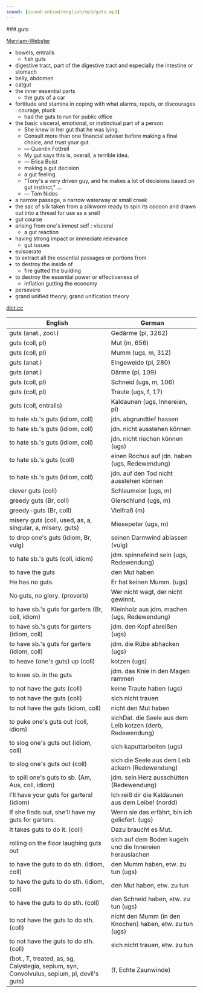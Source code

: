 ```yaml
---
sound: [sound:ankimd/english/mp3/guts.mp3]
---
```


\### guts

[Merriam-Webster](https://www.merriam-webster.com/dictionary/guts)

- bowels, entrails
    - fish guts
- digestive tract, part of the digestive tract and especially the intestine or stomach
- belly, abdomen
- catgut
- the inner essential parts
    - the guts of a car
- fortitude and stamina in coping with what alarms, repels, or discourages : courage, pluck
    - had the guts to run for public office
- the basic visceral, emotional, or instinctual part of a person
    - She knew in her gut that he was lying.
    - Consult more than one financial adviser before making a final choice, and trust your gut.
    - — Quentin Fottrell
    - My gut says this is, overall, a terrible idea.
    - — Erica Buist
    - making a gut decision
    - a gut feeling
    - "Tony's a very driven guy, and he makes a lot of decisions based on gut instinct," …
    - — Tom Nides
- a narrow passage, a narrow waterway or small creek
- the sac of silk taken from a silkworm ready to spin its cocoon and drawn out into a thread for use as a snell
- gut course
- arising from one's inmost self : visceral
    - a gut reaction
- having strong impact or immediate relevance
    - gut issues
- eviscerate
- to extract all the essential passages or portions from
- to destroy the inside of
    - fire gutted the building
- to destroy the essential power or effectiveness of
    - inflation gutting the economy
- persevere
- grand unified theory; grand unification theory

[dict.cc](https://www.dict.cc/guts)

| English        | German       |
| -------------- | ------------ |
| guts (anat., zool.) | Gedärme (pl, 3262) |
| guts (coll, pl) | Mut (m, 656) |
| guts (coll, pl) | Mumm (ugs, m, 312) |
| guts (anat.) | Eingeweide (pl, 280) |
| guts (anat.) | Därme (pl, 109) |
| guts (coll, pl) | Schneid (ugs, m, 106) |
| guts (coll, pl) | Traute (ugs, f, 17) |
| guts (coll, entrails) | Kaldaunen (ugs, Innereien, pl) |
| to hate sb.'s guts (idiom, coll) | jdn. abgrundtief hassen |
| to hate sb.'s guts (idiom, coll) | jdn. nicht ausstehen können |
| to hate sb.'s guts (idiom, coll) | jdn. nicht riechen können (ugs) |
| to hate sb.'s guts (coll) | einen Rochus auf jdn. haben (ugs, Redewendung) |
| to hate sb.'s guts (idiom, coll) | jdn. auf den Tod nicht ausstehen können |
| clever guts (coll) | Schlaumeier (ugs, m) |
| greedy guts (Br, coll) | Gierschlund (ugs, m) |
| greedy-guts (Br, coll) | Vielfraß (m) |
| misery guts (coll, used, as, a, singular, a, misery, guts) | Miesepeter (ugs, m) |
| to drop one's guts (idiom, Br, vulg) | seinen Darmwind ablassen (vulg) |
| to hate sb.'s guts (coll, idiom) | jdm. spinnefeind sein (ugs, Redewendung) |
| to have the guts | den Mut haben |
| He has no guts. | Er hat keinen Mumm. (ugs) |
| No guts, no glory. (proverb) | Wer nicht wagt, der nicht gewinnt. |
| to have sb.'s guts for garters (Br, coll, idiom) | Kleinholz aus jdm. machen (ugs, Redewendung) |
| to have sb.'s guts for garters (idiom, coll) | jdm. den Kopf abreißen (ugs) |
| to have sb.'s guts for garters (idiom, coll) | jdm. die Rübe abhacken (ugs) |
| to heave (one's guts) up (coll) | kotzen (ugs) |
| to knee sb. in the guts | jdm. das Knie in den Magen rammen |
| to not have the guts (coll) | keine Traute haben (ugs) |
| to not have the guts (coll) | sich nicht trauen |
| to not have the guts (idiom, coll) | nicht den Mut haben |
| to puke one's guts out (coll, idiom) | sichDat. die Seele aus dem Leib kotzen (derb, Redewendung) |
| to slog one's guts out (idiom, coll) | sich kaputtarbeiten (ugs) |
| to slog one's guts out (coll) | sich die Seele aus dem Leib ackern (Redewendung) |
| to spill one's guts to sb. (Am, Aus, coll, idiom) | jdm. sein Herz ausschütten (Redewendung) |
| I'll have your guts for garters! (idiom) | Ich reiß dir die Kaldaunen aus dem Leibe! (nordd) |
| If she finds out, she'll have my guts for garters. | Wenn sie das erfährt, bin ich geliefert. (ugs) |
| It takes guts to do it. (coll) | Dazu braucht es Mut. |
| rolling on the floor laughing guts out <ROTFLGO> | sich auf dem Boden kugeln und die Innereien herauslachen |
| to have the guts to do sth. (idiom, coll) | den Mumm haben, etw. zu tun (ugs) |
| to have the guts to do sth. (idiom, coll) | den Mut haben, etw. zu tun |
| to have the guts to do sth. (coll) | den Schneid haben, etw. zu tun (ugs) |
| to not have the guts to do sth. (coll) | nicht den Mumm (in den Knochen) haben, etw. zu tun (ugs) |
| to not have the guts to do sth. (coll) | sich nicht trauen, etw. zu tun |
|  (bot., T, treated, as, sg, Calystegia, sepium, syn, Convolvulus, sepium, pl, devil's guts) |  (f, Echte Zaunwinde) |

